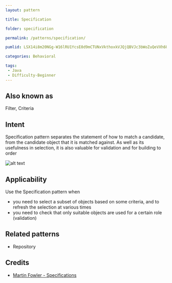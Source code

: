 ```yaml
---
layout: pattern

title: Specification

folder: specification

permalink: /patterns/specification/

pumlid: LSX14i8m20NGg-W16lRU1YcsE0d9mCTUNxVkthoxkVJQjQBVJc3bWoZuQeVXh6UbXao7EfhCGTRhOd3Gcp-yxPfs-BOOqF2amVa3vLAnbmd3ffD2_gTLZBPgz2y0

categories: Behavioral

tags:
 - Java
 - Difficulty-Beginner
---
```


## Also known as
Filter, Criteria

## Intent
Specification pattern separates the statement of how to match a
candidate, from the candidate object that it is matched against. As well as its
usefulness in selection, it is also valuable for validation and for building to
order

![alt text](./etc/specification.png "Specification")

## Applicability
Use the Specification pattern when

* you need to select a subset of objects based on some criteria, and to refresh the selection at various times
* you need to check that only suitable objects are used for a certain role (validation)

## Related patterns

* Repository

## Credits

* [Martin Fowler - Specifications](http://martinfowler.com/apsupp/spec.pdf)
